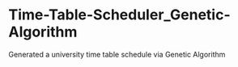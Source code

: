 # Time-Table-Scheduler_Genetic-Algorithm

Generated a university time table schedule via Genetic Algorithm
